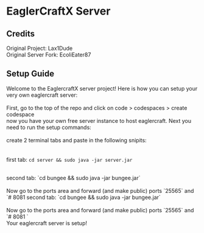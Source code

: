 # EaglerCraftX Server

## Credits
Original Project: Lax1Dude
<br>
Original Server Fork: EcoliEater87
<br>
## Setup Guide
Welcome to the EaglercraftX server project! Here is how you can setup your very own eaglercraft server:
<br>
<br>
First, go to the top of the repo and click on code > codespaces > create codespace
<br>
now you have your own free server instance to host eaglercraft. Next you need to run the setup commands:
<br>
<br>
create 2 terminal tabs and paste in the following snipits:
<br>
<br>
<br>
first tab: `cd server && sudo java -jar server.jar`
<br>

<br>
second tab: `cd bungee && sudo java -jar bungee.jar`
<br>
<br>
Now go to the ports area and forward (and make public) ports `25565` and `# 8081
second tab: `cd bungee && sudo java -jar bungee.jar`
<br>
<br>
Now go to the ports area and forward (and make public) ports `25565` and `# 8081
`
<br>
Your eaglercraft server is setup!

